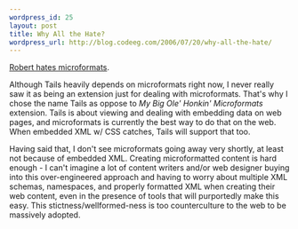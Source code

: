 ```yaml
--- 
wordpress_id: 25
layout: post
title: Why All the Hate?
wordpress_url: http://blog.codeeg.com/2006/07/20/why-all-the-hate/
---
```

<a href="http://www.oreillynet.com/onjava/blog/2006/07/why_i_hate_microformats.html?CMP=OTC-FP2116136014&amp;ATT=Why+I+Hate+Microformats">Robert hates microformats</a>.

Although Tails heavily depends on microformats right now, I never really saw it as being an extension just for dealing with microformats.  That's why I chose the name Tails as oppose to <em>My Big Ole' Honkin' Microformats</em> extension.  Tails is about viewing and dealing with embedding data on web pages, and microformats is currently the best way to do that on the web.  When embedded XML w/ CSS catches, Tails will support that too.

Having said that, I don't see microformats going away very shortly, at least not because of embedded XML. Creating microformatted content is hard enough - I can't imagine a lot of content writers and/or web designer buying into this over-engineered approach and having to worry about multiple XML schemas, namespaces, and properly formatted XML when creating their web content, even in the presence of tools that will purportedly make this easy. This stictness/wellformed-ness is too counterculture to the web to be massively adopted.
